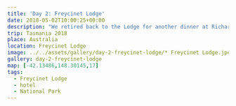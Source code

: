 ```yaml
---
title: 'Day 2: Freycinet Lodge'
date: 2018-05-02T10:00:25+00:00
description: "We retired back to the Lodge for another dinner at Richardson's Bistro. Today there wasn't much of a sunset, just a gradual fading of the light."
trip: Tasmania 2018
place: Australia
location: Freycinet Lodge
image: ../../assets/gallery/day-2-freycinet-lodge/* Freycinet Lodge.jpeg
gallery: day-2-freycinet-lodge
map: [-42.13486,148.30145,17]
tags:
  - Freycinet Lodge
  - hotel
  - National Park
---
```


